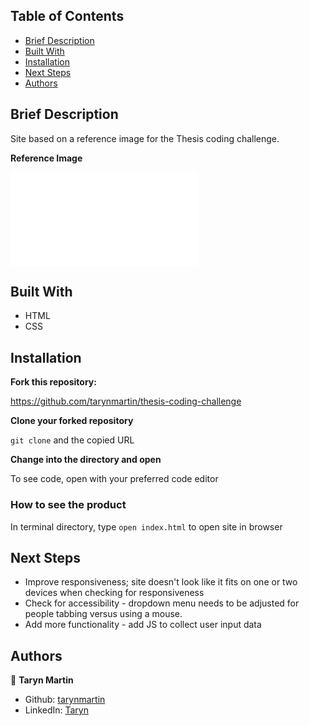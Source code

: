 ## Table of Contents

- [Brief Description](#brief-description)
- [Built With](#built-with)
- [Installation](#installation)
- [Next Steps](#next-steps)
- [Authors](#authors)

<!-- Brief Description -->

## Brief Description
Site based on a reference image for the Thesis coding challenge.

**Reference Image**

![Static reference image for site](./src/assets/dev-challenge.pdf)

## Built With

- HTML
- CSS

## Installation

**Fork this repository:**

https://github.com/tarynmartin/thesis-coding-challenge

**Clone your forked repository**

`git clone` and the copied URL

**Change into the directory and open**

To see code, open with your preferred code editor

### How to see the product

In terminal directory, type `open index.html` to open site in browser

## Next Steps
- Improve responsiveness; site doesn't look like it fits on one or two devices when checking for responsiveness
- Check for accessibility - dropdown menu needs to be adjusted for people tabbing versus using a mouse.
- Add more functionality - add JS to collect user input data

## Authors

👤 **Taryn Martin**
- Github: [tarynmartin](https://github.com/tarynmartin)
- LinkedIn: [Taryn](https://www.linkedin.com/in/tarynmartin919/)
